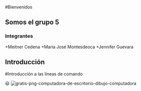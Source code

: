 #Bienvenidos
## Somos el grupo 5
### Integrantes
+Meitner Cedena
+Maria José Montesdeoca
+Jennifer Guevara

## Introducción

#Introducción a las líneas de comando

:smiley:
![gratis-png-computadora-de-escritorio-dibujo-computadora](https://github.com/Jenni2699/omicas_G5/assets/163604449/f720fcc5-ba4a-43c3-aa2a-0267ba9a1a4e)
